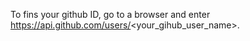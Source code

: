 To fins your github ID, go to a browser and enter https://api.github.com/users/<your_gihub_user_name>.
